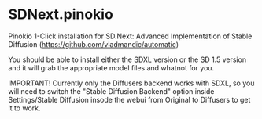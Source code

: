 # SDNext.pinokio
Pinokio 1-Click installation for SD.Next: Advanced Implementation of Stable Diffusion (https://github.com/vladmandic/automatic)

You should be able to install either the SDXL version or the SD 1.5 version and it will grab the appropriate model files and whatnot for you.

IMPORTANT! Currently only the Diffusers backend works with SDXL, so you will need to switch the "Stable Diffusion Backend" option inside Settings/Stable Diffusion insode the webui from Original to Diffusers to get it to work.
